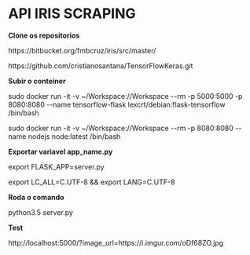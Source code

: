 <h1>API IRIS SCRAPING</h1>

**Clone os repositorios**

<p>https://bitbucket.org/fmbcruz/iris/src/master/</p>
<p>https://github.com/cristianosantana/TensorFlowKeras.git</p>

**Subir o conteiner**

<p>sudo docker run -it -v ~/Workspace://Workspace --rm -p 5000:5000 -p 8080:8080 --name tensorflow-flask lexcrt/debian:flask-tensorflow /bin/bash</p>
<p>sudo docker run -it -v ~/Workspace://Workspace --rm -p 8080:8080 --name nodejs node:latest /bin/bash</p>

**Exportar variavel app_name.py**

<p>export FLASK_APP=server.py</p>
<p>export LC_ALL=C.UTF-8 && export LANG=C.UTF-8</p>

**Roda o comando**

<p>python3.5 server.py</p>

**Test**

<p>http://localhost:5000/?image_url=https://i.imgur.com/oDf68ZO.jpg</p>